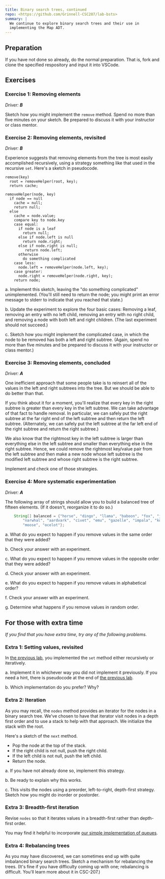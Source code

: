 ```yaml
---
title: Binary search trees, continued
repo: <https://github.com/Grinnell-CSC207/lab-bsts>
summary: |
  We continue to explore binary search trees and their use in 
  implementing the Map ADT.
---
```

Preparation
-----------

If you have not done so already, do the normal preparation.  That is,
fork and clone the specified respository and input it into VSCode.

Exercises
---------

### Exercise 1: Removing elements

_Driver: **B**_

Sketch how you might implement the `remove` method.  Spend no more than
five minutes on your sketch.  Be prepared to discuss it with your instructor
or class mentor.

### Exercise 2: Removing elements, revisited

_Driver: **B**_

Experience suggests that removing elements from the tree is most easily
accomplished recursively, using a strategy something like that used
in the recursive `set`.  Here's a sketch in pseudocode.

```text
remove(key)
  root = removeHelper(root, key);
  return cache;

removeHelper(node, key) 
  if node == null
    cache = null;
    return null;
  else
    cache = node.value;
    compare key to node.key
    case equal:
      if node is a leaf
        return null;
      else if node.left is null
        return node.right;
      else if node.right is null;
         return node.left;
      otherwise
        do something complicated
    case less:
      node.left = removeHelper(node.left, key);
    case greater:
      node.right = removeHelper(node.right, key);
    return node;
```

a. Implement this sketch, leaving the "do something complicated"
unimplemented.  (You'll still need to return the node; you might
print an error message to stderr to indicate that you reached that
state.)

b. Update the experiment to explore the four basic cases: Removing
a leaf, removing an entry with no left child, removing an entry
with no right child, and removing a node with both left and right
children.  (The last experiment should not succeed.)

c. Sketch how you might implement the complicated case, in which
the node to be removed has both a left and right subtree.  (Again,
spend no more than five minutes and be prepared to discuss it with
your instructor or class mentor.)

### Exercise 3: Removing elements, concluded

_Driver: **A**_

One inefficient approach that some people take is to reinsert all of
the values in the left and right subtrees into the tree.  But we should
be able to do better than that.

If you think about it for a moment, you'll realize that every key in
the right subtree is greater than every key in the left subtree.  We
can take advantage of that fact to handle removal.  In particular, we
can safely put the right subtree at the far right end of the left
subtree and then return the left subtree.  (Alternately, we can
safely put the left subtree at the far left end of the right subtree
and return the right subtree.)

We also know that the rightmost key in the left subtree is larger
than everything else in the left subtree and smaller than everything
else in the right subtree.  Hence, we could remove the rightmost
key/value pair from the left subtree and then make a new node
whose left subtree is the modified left subtree and whose right
subtree is the right subtree.

Implement and check one of those strategies.

### Exercise 4: More systematic experimentation

_Driver: **A**_

The following array of strings should allow you to build a balanced tree 
of fifteen elements.  (If it doesn't, reorganize it to do so.)

```java
    String[] balanced = {"horse", "dingo", "llama", "baboon", "fox", "jackal",
        "narwhal", "aardvark", "civet", "emu", "gazelle", "impala", "koala",
        "moose", "ocelot"};
```

a. What do you expect to happen if you remove values in the same order
that they were added?

b. Check your answer with an experiment.

c. What do you expect to happen if you remove values in the opposite order
that they were added?

d. Check your answer with an experiment.

e. What do you expect to happen if you remove values in alphabetical order?

f. Check your answer with an experiment.

g. Determine what happens if you remove values in random order.

For those with extra time
-------------------------

_If you find that you have extra time, try any of the following
problems._

### Extra 1: Setting values, revisited

In [the previous lab](../labs/binary-search-trees), you implemented
the `set` method either recursively or iteratively.  

a. Implement it in whichever way you did not implement it previously.
If you need a hint, there is pseudocode at the end of [the previous
lab](../labs/binary-search-trees).

b. Which implementation do you prefer?  Why?

### Extra 2: Iteration

As you may recall, the `nodes` method provides an iterator for the nodes
in a binary search tree.  We've chosen to have that iterator visit nodes
in a depth first order and to use a stack to help with that approach.
We initialize the stack with the root.

Here's a sketch of the `next` method.

* Pop the node at the top of the stack.
* If the right child is not null, push the right child.
* If the left child is not null, push the left child.
* Return the node.

a. If you have not already done so, implement this strategy.

b. Be ready to explain why this works.

c. This visits the nodes using a preorder, left-to-right, depth-first
   strategy.  Sketch how you might do inorder or postorder.

### Extra 3: Breadth-first iteration

Revise `nodes` so that it iterates values in a breadth-first
rather than depth-first order.  

You may find it helpful to incorporate [our simple implementation
of queues](../files/SimpleQueue.java).

### Extra 4: Rebalancing trees

As you may have discovered, we can sometimes end up with quite
imbalanced binary search trees.  Sketch a mechanism for 
rebalancing the trees. (It's fine if you have difficulty coming
up with one; rebalancing is difficult. You'll learn more about
it in CSC-207.)

